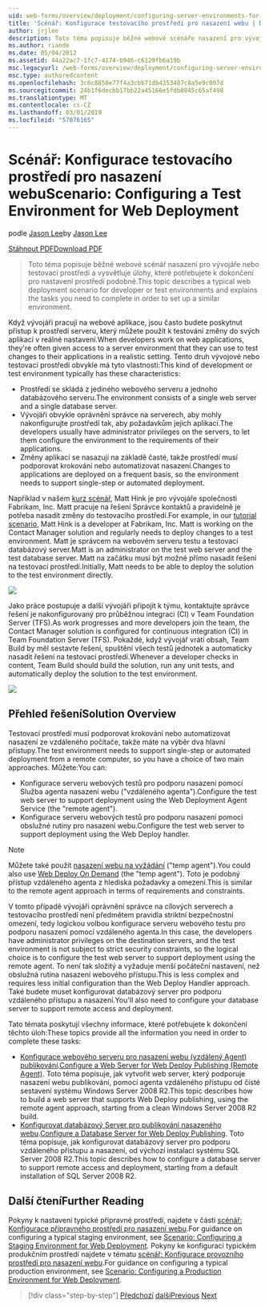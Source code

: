 ```yaml
---
uid: web-forms/overview/deployment/configuring-server-environments-for-web-deployment/scenario-configuring-a-test-environment-for-web-deployment
title: 'Scénář: Konfigurace testovacího prostředí pro nasazení webu | Dokumentace Microsoftu'
author: jrjlee
description: Toto téma popisuje běžné webové scénáře nasazení pro vývojáře nebo testovací prostředí a vysvětluje úlohy, které potřebujete k dokončení pro nastavení incidentech...
ms.author: riande
ms.date: 05/04/2012
ms.assetid: 44a22ac7-1fc7-4174-b946-c6129fb6a19b
msc.legacyurl: /web-forms/overview/deployment/configuring-server-environments-for-web-deployment/scenario-configuring-a-test-environment-for-web-deployment
msc.type: authoredcontent
ms.openlocfilehash: 3c6c8850e77f4a3cbb71db4353487c8a5e9c097d
ms.sourcegitcommit: 24b1f6decbb17bb22a45166e5fdb0845c65af498
ms.translationtype: MT
ms.contentlocale: cs-CZ
ms.lasthandoff: 03/01/2019
ms.locfileid: "57076165"
---
```

<a name="scenario-configuring-a-test-environment-for-web-deployment"></a><span data-ttu-id="7e94f-103">Scénář: Konfigurace testovacího prostředí pro nasazení webu</span><span class="sxs-lookup"><span data-stu-id="7e94f-103">Scenario: Configuring a Test Environment for Web Deployment</span></span>
====================
<span data-ttu-id="7e94f-104">podle [Jason Lee](https://github.com/jrjlee)</span><span class="sxs-lookup"><span data-stu-id="7e94f-104">by [Jason Lee](https://github.com/jrjlee)</span></span>

[<span data-ttu-id="7e94f-105">Stáhnout PDF</span><span class="sxs-lookup"><span data-stu-id="7e94f-105">Download PDF</span></span>](https://msdnshared.blob.core.windows.net/media/MSDNBlogsFS/prod.evol.blogs.msdn.com/CommunityServer.Blogs.Components.WeblogFiles/00/00/00/63/56/8130.DeployingWebAppsInEnterpriseScenarios.pdf)

> <span data-ttu-id="7e94f-106">Toto téma popisuje běžné webové scénář nasazení pro vývojáře nebo testovací prostředí a vysvětluje úlohy, které potřebujete k dokončení pro nastavení prostředí podobné.</span><span class="sxs-lookup"><span data-stu-id="7e94f-106">This topic describes a typical web deployment scenario for developer or test environments and explains the tasks you need to complete in order to set up a similar environment.</span></span>


<span data-ttu-id="7e94f-107">Když vývojáři pracují na webové aplikace, jsou často budete poskytnut přístup k prostředí serveru, který můžete použít k testování změny do svých aplikací v reálné nastavení.</span><span class="sxs-lookup"><span data-stu-id="7e94f-107">When developers work on web applications, they're often given access to a server environment that they can use to test changes to their applications in a realistic setting.</span></span> <span data-ttu-id="7e94f-108">Tento druh vývojové nebo testovací prostředí obvykle má tyto vlastnosti:</span><span class="sxs-lookup"><span data-stu-id="7e94f-108">This kind of development or test environment typically has these characteristics:</span></span>

- <span data-ttu-id="7e94f-109">Prostředí se skládá z jediného webového serveru a jednoho databázového serveru.</span><span class="sxs-lookup"><span data-stu-id="7e94f-109">The environment consists of a single web server and a single database server.</span></span>
- <span data-ttu-id="7e94f-110">Vývojáři obvykle oprávnění správce na serverech, aby mohly nakonfigurujte prostředí tak, aby požadavkům jejich aplikací.</span><span class="sxs-lookup"><span data-stu-id="7e94f-110">The developers usually have administrator privileges on the servers, to let them configure the environment to the requirements of their applications.</span></span>
- <span data-ttu-id="7e94f-111">Změny aplikací se nasazují na základě časté, takže prostředí musí podporovat krokování nebo automatizovat nasazení.</span><span class="sxs-lookup"><span data-stu-id="7e94f-111">Changes to applications are deployed on a frequent basis, so the environment needs to support single-step or automated deployment.</span></span>

<span data-ttu-id="7e94f-112">Například v našem [kurz scénář](../deploying-web-applications-in-enterprise-scenarios/enterprise-web-deployment-scenario-overview.md), Matt Hink je pro vývojáře společnosti Fabrikam, Inc. Matt pracuje na řešení Správce kontaktů a pravidelně je potřeba nasadit změny do testovacího prostředí.</span><span class="sxs-lookup"><span data-stu-id="7e94f-112">For example, in our [tutorial scenario](../deploying-web-applications-in-enterprise-scenarios/enterprise-web-deployment-scenario-overview.md), Matt Hink is a developer at Fabrikam, Inc. Matt is working on the Contact Manager solution and regularly needs to deploy changes to a test environment.</span></span> <span data-ttu-id="7e94f-113">Matt je správcem na webovém serveru testu a testovací databázový server.</span><span class="sxs-lookup"><span data-stu-id="7e94f-113">Matt is an administrator on the test web server and the test database server.</span></span> <span data-ttu-id="7e94f-114">Matt na začátku musí být možné přímo nasadit řešení na testovací prostředí.</span><span class="sxs-lookup"><span data-stu-id="7e94f-114">Initially, Matt needs to be able to deploy the solution to the test environment directly.</span></span>

![](scenario-configuring-a-test-environment-for-web-deployment/_static/image1.png)

<span data-ttu-id="7e94f-115">Jako práce postupuje a další vývojáři připojit k týmu, kontaktujte správce řešení je nakonfigurovaný pro průběžnou integraci (CI) v Team Foundation Server (TFS).</span><span class="sxs-lookup"><span data-stu-id="7e94f-115">As work progresses and more developers join the team, the Contact Manager solution is configured for continuous integration (CI) in Team Foundation Server (TFS).</span></span> <span data-ttu-id="7e94f-116">Pokaždé, když vývojář vrátí obsah, Team Build by měl sestavte řešení, spuštění všech testů jednotek a automaticky nasadit řešení na testovací prostředí.</span><span class="sxs-lookup"><span data-stu-id="7e94f-116">Whenever a developer checks in content, Team Build should build the solution, run any unit tests, and automatically deploy the solution to the test environment.</span></span>

![](scenario-configuring-a-test-environment-for-web-deployment/_static/image2.png)

## <a name="solution-overview"></a><span data-ttu-id="7e94f-117">Přehled řešení</span><span class="sxs-lookup"><span data-stu-id="7e94f-117">Solution Overview</span></span>

<span data-ttu-id="7e94f-118">Testovací prostředí musí podporovat krokování nebo automatizovat nasazení ze vzdáleného počítače, takže máte na výběr dva hlavní přístupy.</span><span class="sxs-lookup"><span data-stu-id="7e94f-118">The test environment needs to support single-step or automated deployment from a remote computer, so you have a choice of two main approaches.</span></span> <span data-ttu-id="7e94f-119">Můžete:</span><span class="sxs-lookup"><span data-stu-id="7e94f-119">You can:</span></span>

- <span data-ttu-id="7e94f-120">Konfigurace serveru webových testů pro podporu nasazení pomocí Služba agenta nasazení webu ("vzdáleného agenta").</span><span class="sxs-lookup"><span data-stu-id="7e94f-120">Configure the test web server to support deployment using the Web Deployment Agent Service (the "remote agent").</span></span>
- <span data-ttu-id="7e94f-121">Konfigurace serveru webových testů pro podporu nasazení pomocí obslužné rutiny pro nasazení webu.</span><span class="sxs-lookup"><span data-stu-id="7e94f-121">Configure the test web server to support deployment using the Web Deploy handler.</span></span>

> [!NOTE]
> <span data-ttu-id="7e94f-122">Můžete také použít [nasazení webu na vyžádání](https://technet.microsoft.com/library/ee517345(WS.10).aspx) ("temp agent").</span><span class="sxs-lookup"><span data-stu-id="7e94f-122">You could also use [Web Deploy On Demand](https://technet.microsoft.com/library/ee517345(WS.10).aspx) (the "temp agent").</span></span> <span data-ttu-id="7e94f-123">Toto je podobný přístup vzdáleného agenta z hlediska požadavky a omezení.</span><span class="sxs-lookup"><span data-stu-id="7e94f-123">This is similar to the remote agent approach in terms of requirements and constraints.</span></span>


<span data-ttu-id="7e94f-124">V tomto případě vývojáři oprávnění správce na cílových serverech a testovacího prostředí není předmětem pravidla striktní bezpečnostní omezení, tedy logickou volbou konfigurace serveru webového testu pro podporu nasazení pomocí vzdáleného agenta.</span><span class="sxs-lookup"><span data-stu-id="7e94f-124">In this case, the developers have administrator privileges on the destination servers, and the test environment is not subject to strict security constraints, so the logical choice is to configure the test web server to support deployment using the remote agent.</span></span> <span data-ttu-id="7e94f-125">To není tak složitý a vyžaduje menší počáteční nastavení, než obslužná rutina nasazení webového přístupu.</span><span class="sxs-lookup"><span data-stu-id="7e94f-125">This is less complex and requires less initial configuration than the Web Deploy Handler approach.</span></span> <span data-ttu-id="7e94f-126">Také budete muset konfigurovat databázový server pro podporu vzdáleného přístupu a nasazení.</span><span class="sxs-lookup"><span data-stu-id="7e94f-126">You'll also need to configure your database server to support remote access and deployment.</span></span>

<span data-ttu-id="7e94f-127">Tato témata poskytují všechny informace, které potřebujete k dokončení těchto úloh:</span><span class="sxs-lookup"><span data-stu-id="7e94f-127">These topics provide all the information you need in order to complete these tasks:</span></span>

- <span data-ttu-id="7e94f-128">[Konfigurace webového serveru pro nasazení webu (vzdálený Agent) publikování](configuring-a-web-server-for-web-deploy-publishing-remote-agent.md).</span><span class="sxs-lookup"><span data-stu-id="7e94f-128">[Configure a Web Server for Web Deploy Publishing (Remote Agent)](configuring-a-web-server-for-web-deploy-publishing-remote-agent.md).</span></span> <span data-ttu-id="7e94f-129">Toto téma popisuje, jak vytvořit web server, který podporuje nasazení webu publikování, pomocí agenta vzdáleného přístupu od čisté sestavení systému Windows Server 2008 R2.</span><span class="sxs-lookup"><span data-stu-id="7e94f-129">This topic describes how to build a web server that supports Web Deploy publishing, using the remote agent approach, starting from a clean Windows Server 2008 R2 build.</span></span>
- <span data-ttu-id="7e94f-130">[Konfigurovat databázový Server pro publikování nasazeného webu](configuring-a-database-server-for-web-deploy-publishing.md).</span><span class="sxs-lookup"><span data-stu-id="7e94f-130">[Configure a Database Server for Web Deploy Publishing](configuring-a-database-server-for-web-deploy-publishing.md).</span></span> <span data-ttu-id="7e94f-131">Toto téma popisuje, jak konfigurovat databázový server pro podporu vzdáleného přístupu a nasazení, od výchozí instalaci systému SQL Server 2008 R2.</span><span class="sxs-lookup"><span data-stu-id="7e94f-131">This topic describes how to configure a database server to support remote access and deployment, starting from a default installation of SQL Server 2008 R2.</span></span>

## <a name="further-reading"></a><span data-ttu-id="7e94f-132">Další čtení</span><span class="sxs-lookup"><span data-stu-id="7e94f-132">Further Reading</span></span>

<span data-ttu-id="7e94f-133">Pokyny k nastavení typické přípravné prostředí, najdete v části [scénář: Konfigurace přípravného prostředí pro nasazení webu](scenario-configuring-a-staging-environment-for-web-deployment.md).</span><span class="sxs-lookup"><span data-stu-id="7e94f-133">For guidance on configuring a typical staging environment, see [Scenario: Configuring a Staging Environment for Web Deployment](scenario-configuring-a-staging-environment-for-web-deployment.md).</span></span> <span data-ttu-id="7e94f-134">Pokyny ke konfiguraci typickém produkčním prostředí najdete v tématu [scénář: Konfigurace provozního prostředí pro nasazení webu](scenario-configuring-a-production-environment-for-web-deployment.md).</span><span class="sxs-lookup"><span data-stu-id="7e94f-134">For guidance on configuring a typical production environment, see [Scenario: Configuring a Production Environment for Web Deployment](scenario-configuring-a-production-environment-for-web-deployment.md).</span></span>

> [!div class="step-by-step"]
> <span data-ttu-id="7e94f-135">[Předchozí](choosing-the-right-approach-to-web-deployment.md)
> [další](scenario-configuring-a-staging-environment-for-web-deployment.md)</span><span class="sxs-lookup"><span data-stu-id="7e94f-135">[Previous](choosing-the-right-approach-to-web-deployment.md)
[Next](scenario-configuring-a-staging-environment-for-web-deployment.md)</span></span>
